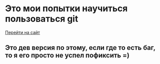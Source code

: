 # Это мои попытки научиться пользоваться git
[Перейти на сайт](https://proksiks.github.io/portfolio/app/index.html)

## Это дев версия по этому, если где то есть баг, то я его просто не успел пофиксить =)
